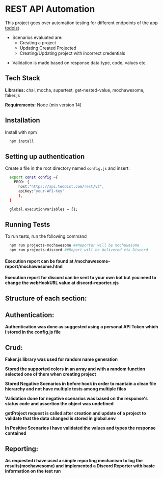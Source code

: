 # REST API Automation

This project goes over automation testing for different endpoints of the app [todoist](https://todoist.com/)

- Scenarios evaluated are:
  - Creating a project
  - Updating Created Projected
  - Creating/Updating project with incorrect credentials

* Validation is made based on response data type, code, values etc.

## Tech Stack

**Libraries:** chai, mocha, supertest, get-nested-value, mochawesome, faker.js

**Requirements:** Node (min version 14)

## Installation

Install with npm

```bash
  npm install
```

## Setting up authentication

Create a file in the root directory named `config.js` and insert:

```bash
  export const config ={
    PROD: {
      host:"https://api.todoist.com/rest/v2",
      apiKey:"your-API-Key"
      },
  }

  global.executionVariables = {};
```

## Running Tests

To run tests, run the following command

```bash
  npm run projects-mochawesome ##Reporter will be mochawesome
  npm run projects-discord ##Report will be delivered via Discord
```

#### Execution report can be found at /mochawesome-report/mochawesome.html

#### Execution report for discord can be sent to your own bot but you need to change the webHookURL value at discord-reporter.cjs

## Structure of each section:

## Authentication:

**Authentication was done as suggested using a personal API Token which i stored in the config.js file**

## Crud:

**Faker.js library was used for random name generation**

**Stored the supported colors in an array and with a random function selected one of them when creating project**

**Stored Negative Scenarios in before hook in order to mantain a clean file hierarchy and not have multiple tests among multiple files**

**Validation done for negative scenarios was based on the response's status code and assertion the object was undefined**

**getProject request is called after creation and update of a project to validate that the data changed is stored in global.env**

**In Positive Scenarios i have validated the values and types the response contained**

## Reporting:

**As requested i have used a simple reporting mechanism to log the results(mochawesome) and implemented a Discord Reporter with basic information on the test run**

